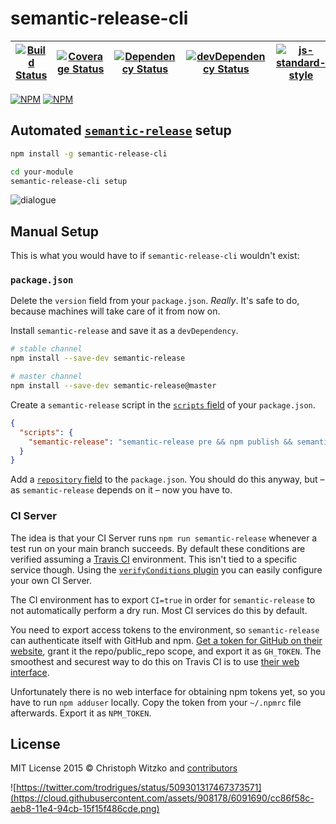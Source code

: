 # semantic-release-cli
| [![Build Status](https://travis-ci.org/semantic-release/cli.svg?branch=master)](https://travis-ci.org/semantic-release/cli) | [![Coverage Status](https://coveralls.io/repos/semantic-release/cli/badge.svg?branch=master&service=github)](https://coveralls.io/github/semantic-release/cli?branch=master) | [![Dependency Status](https://david-dm.org/semantic-release/cli/master.svg)](https://david-dm.org/semantic-release/cli/master) | [![devDependency Status](https://david-dm.org/semantic-release/cli/master/dev-status.svg)](https://david-dm.org/semantic-release/cli/master#info=devDependencies) | [![js-standard-style](https://img.shields.io/badge/code%20style-standard-brightgreen.svg?style=flat)](https://github.com/feross/standard) |
| --- | --- | --- | --- | --- |

[![NPM](https://nodei.co/npm/semantic-release-cli.png?downloads=true&downloadRank=true&stars=true)](https://nodei.co/npm/semantic-release-cli/)
[![NPM](https://nodei.co/npm/semantic-release.png?downloads=true&downloadRank=true&stars=true)](https://nodei.co/npm/semantic-release/)

## Automated [`semantic-release`](https://github.com/semantic-release/semantic-release) setup

```bash
npm install -g semantic-release-cli

cd your-module
semantic-release-cli setup
```

![dialogue](https://cloud.githubusercontent.com/assets/908178/8766357/f3eadaca-2e34-11e5-8ebb-d40b9ae613d7.png)

## Manual Setup

This is what you would have to if `semantic-release-cli` wouldn't exist:

### `package.json`

Delete the `version` field from your `package.json`. _Really_. It's safe to do, because machines will take care of it from now on.

Install `semantic-release` and save it as a `devDependency`.

```bash
# stable channel
npm install --save-dev semantic-release

# master channel
npm install --save-dev semantic-release@master
```

Create a `semantic-release` script in the [`scripts` field](https://docs.npmjs.com/files/package.json#scripts) of your `package.json`.

```json
{
  "scripts": {
    "semantic-release": "semantic-release pre && npm publish && semantic-release post"
  }
}
```

Add a [`repository` field](https://docs.npmjs.com/files/package.json#repository) to the `package.json`.
You should do this anyway, but – as `semantic-release` depends on it – now you have to.

### CI Server

The idea is that your CI Server runs `npm run semantic-release` whenever a test run on your main branch succeeds. By default these conditions are verified assuming a [Travis CI](https://travis-ci.org/) environment. This isn't tied to a specific service though. Using the [`verifyConditions` plugin](#verifyconditions) you can easily configure your own CI Server.

The CI environment has to export `CI=true` in order for `semantic-release` to not automatically perform a dry run. Most CI services do this by default.

You need to export access tokens to the environment, so `semantic-release` can authenticate itself with GitHub and npm.  [Get a token for GitHub on their website](https://github.com/settings/tokens/new), grant it the repo/public_repo scope, and export it as `GH_TOKEN`. The smoothest and securest way to do this on Travis CI is to use [their web interface](http://docs.travis-ci.com/user/environment-variables/#Defining-Variables-in-Repository-Settings).

Unfortunately there is no web interface for obtaining npm tokens yet, so you have to run `npm adduser` locally. Copy the token from your `~/.npmrc` file afterwards. Export it as `NPM_TOKEN`.

## License

MIT License
2015 © Christoph Witzko and [contributors](https://github.com/semantic-release/cli/graphs/contributors)

![https://twitter.com/trodrigues/status/509301317467373571](https://cloud.githubusercontent.com/assets/908178/6091690/cc86f58c-aeb8-11e4-94cb-15f15f486cde.png)
